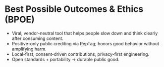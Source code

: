 # Best Possible Outcomes & Ethics (BPOE)
- Viral, vendor-neutral tool that helps people slow down and think clearly after consuming content.
- Positive-only public crediting via RepTag; honors good behavior without amplifying harm.
- Local-first, consent-driven contributions; privacy-first engineering.
- Open standards + portability → durable public good.
